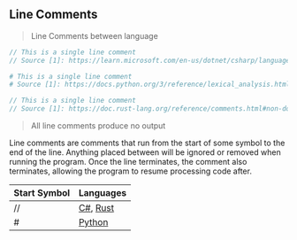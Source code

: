 ## Line Comments

> Line Comments between language

```csharp
// This is a single line comment
// Source [1]: https://learn.microsoft.com/en-us/dotnet/csharp/language-reference/tokens/comments
```

```python
# This is a single line comment
# Source [1]: https://docs.python.org/3/reference/lexical_analysis.html#comments
```

```rust
// This is a single line comment
// Source [1]: https://doc.rust-lang.org/reference/comments.html#non-doc-comments
```

>  All line comments produce no output 

Line comments are comments that run from the start of some symbol to the end of the line. Anything placed between will be ignored or removed when running the program. Once the line terminates, the comment also terminates, allowing the program to resume processing code after.

| Start Symbol | Languages                                                                                                                                                            |
|--------------|----------------------------------------------------------------------------------------------------------------------------------------------------------------------|
| //           | [C#](https://learn.microsoft.com/en-us/dotnet/csharp/language-reference/tokens/comments), [Rust](https://doc.rust-lang.org/reference/comments.html#non-doc-comments) |
| #            | [Python](https://docs.python.org/3/reference/lexical_analysis.html#comments)                                                                                         |
